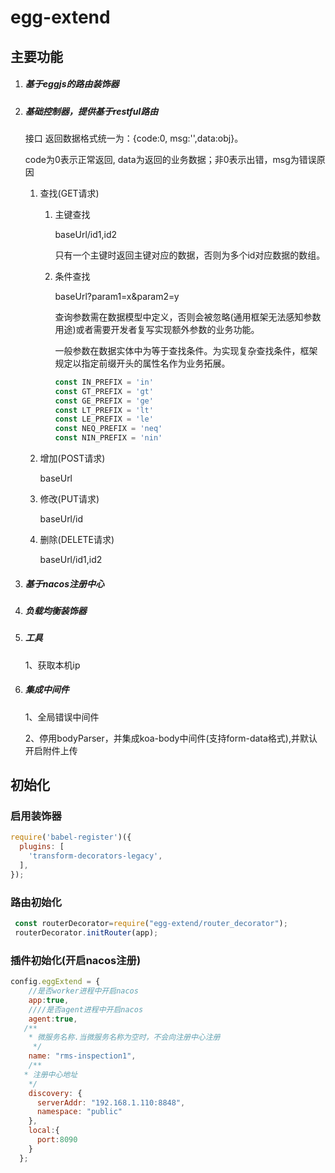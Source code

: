 # egg-extend
## 主要功能
1. ##### 基于eggjs的路由装饰器    

2. ##### 基础控制器，提供基于restful路由 

   接口 返回数据格式统一为：{code:0, msg:'',data:obj}。 

   code为0表示正常返回, data为返回的业务数据；非0表示出错，msg为错误原因
   
   1. 查找(GET请求)
   
      1. 主键查找
   
         baseUrl/id1,id2
   
         只有一个主键时返回主键对应的数据，否则为多个id对应数据的数组。
   
      2. 条件查找
   
         baseUrl?param1=x&param2=y
   
         查询参数需在数据模型中定义，否则会被忽略(通用框架无法感知参数用途)或者需要开发者复写实现额外参数的业务功能。
   
         一般参数在数据实体中为等于查找条件。为实现复杂查找条件，框架规定以指定前缀开头的属性名作为业务拓展。
   
         ```javascript
         const IN_PREFIX = 'in'
         const GT_PREFIX = 'gt'			
         const GE_PREFIX = 'ge'
         const LT_PREFIX = 'lt'
         const LE_PREFIX = 'le'
         const NEQ_PREFIX = 'neq'
         const NIN_PREFIX = 'nin'
         ```
   
   2. 增加(POST请求)
   
      baseUrl
   
   3. 修改(PUT请求)
   
      baseUrl/id
   
   4. 删除(DELETE请求)
   
      baseUrl/id1,id2   	

3. ##### 基于nacos注册中心  

4. ##### 负载均衡装饰器  

5. ##### 工具  

   1、获取本机ip

6. ##### 集成中间件

  	1、全局错误中间件

  	2、停用bodyParser，并集成koa-body中间件(支持form-data格式),并默认开启附件上传



## 初始化

### 启用装饰器

```javascript
require('babel-register')({
  plugins: [ 
    'transform-decorators-legacy', 
  ],
});
```

### 路由初始化 

```javascript
 const routerDecorator=require("egg-extend/router_decorator"); 
 routerDecorator.initRouter(app);
```

###  插件初始化(开启nacos注册)

```javascript
config.eggExtend = {
    //是否worker进程中开启nacos
    app:true,
    ////是否agent进程中开启nacos
    agent:true,
   /**
    * 微服务名称.当微服务名称为空时，不会向注册中心注册
     */
    name: "rms-inspection1",
    /**
   * 注册中心地址
    */
    discovery: {
      serverAddr: "192.168.1.110:8848",
      namespace: "public"
    },
    local:{
      port:8090
    }
  };
```

